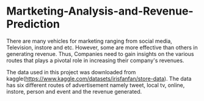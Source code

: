# Martketing-Analysis-and-Revenue-Prediction

There are many vehicles for marketing ranging from social media, Television, instore and etc. However, some are more effective than others in generating revenue. Thus, Companies need to gain insights on the various routes that plays a pivotal role in  increasing their company's revenues.  

The data used in this project was downloaded from kaggle(https://www.kaggle.com/datasets/irisfanfan/store-data). The data has six different routes of advertisement namely tweet, local tv, online, instore, person and event and the revenue generated. 
